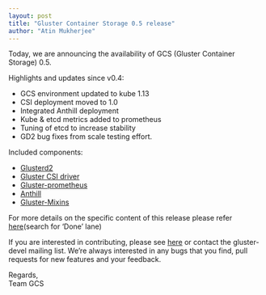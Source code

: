 ```yaml
---
layout: post
title: "Gluster Container Storage 0.5 release"
author: "Atin Mukherjee"
---
```


Today, we are announcing the availability of GCS (Gluster Container
Storage) 0.5.

Highlights and updates since v0.4:

* GCS environment updated to kube 1.13
* CSI deployment moved to 1.0
* Integrated Anthill deployment
* Kube & etcd metrics added to prometheus
* Tuning of etcd to increase stability
* GD2 bug fixes from scale testing effort.

Included components:

* [Glusterd2](https://github.com/gluster/glusterd2)
* [Gluster CSI driver](https://github.com/gluster/gluster-csi-driver)
* [Gluster-prometheus](https://github.com/gluster/gluster-prometheus)
* [Anthill](https://github.com/gluster/anthill/)
* [Gluster-Mixins](https://github.com/gluster/gluster-mixins/)

For more details on the specific content of this release please refer
[here](https://waffle.io/gluster/gcs?label=GCS%2F0.5)(search for
‘Done’ lane)

If you are interested in contributing, please see
[here](https://github.com/gluster/gcs) or contact the gluster-devel
mailing list. We’re always interested in any bugs that you find, pull
requests for new features and your feedback.

Regards,  
Team GCS
